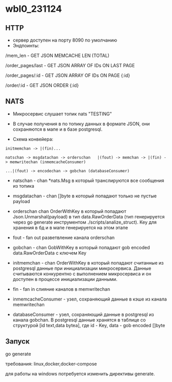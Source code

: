 # wbl0_231124
## HTTP 
* сервер доступен на порту 8090 по умолчанию
* Эндпоинты:

/mem_len - GET JSON MEMCACHE LEN (TOTAL)

/order_pages/last - GET JSON ARRAY OF IDs ON LAST PAGE

/order_pages/:id - GET JSON ARRAY OF IDs ON PAGE {:id}

/order/:id - GET JSON ORDER {:id}


## NATS
* Микросервис слушает топик nats "TESTING"
* В случае получения в по топику данных в формате JSON, они сохраняются в мапе и в базе postgresql.

* Схема конвейера:
```
initmemchan -> |(fin)...

natschan -> msgdatachan -> orderschan   |(fout) -> memchan -> |(fin) -> memwritechan (inmemcacheConsumer)

...|(fout) -> encodechan -> gobchan (databaseConsumer)
```

* natschan - chan *nats.Msg в который транслируются все сообщения из топика
* msgdatachan - chan []byte в который попадают только не пустые payload
* orderschan chan OrderWithKey в который попадают Json.Unmarshal(payload) в тип data.RawOrderData (тип генерируется через go generate инструментом ./scripts/analize_struct). Key для хранения в бд и в мапе генерируется на этом этапе
* fout - fan out разветвление канала orderschan
* gobchan - chan GobWithKey в который попадают gob encoded data.RawOrderData с ключем Key

* initmemchan - chan OrderWithKey в который попадают считанные из postgresql данные при инициализации микросервиса. Данные считываются конкурентно с выполнением микросервиса и он доступен в процессе инициализации данными.
* fin - fan in слияние каналов в memwritechan
* inmemcacheConsumer - узел, сохраняющий данные в кэше из канала memwritechan
* databaseConsumer - узел, сохраняющий данные в postgresql из канала gobchan. В postgresql данные хранятся в таблице со структурой [id text,data bytea], где id - Key, data - gob encoded []byte

## Запуск
go generate

требования: linux,docker,docker-compose

для работы на windows потребуется изменить директивы generate.